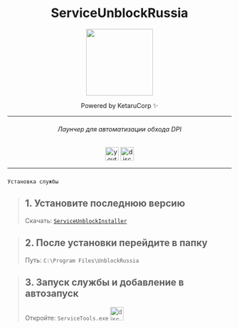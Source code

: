 
<div align="center">

# ServiceUnblockRussia

<img height="150" src="./bin/brage.gif"/>

Powered by KetaruCorp ✨

<hr>

###### Лаунчер для автоматизации обхода DPI
<img src="https://img.shields.io/static/v1?message=Youtube&logo=youtube&label=&color=FF0000&logoColor=white&labelColor=&style=for-the-badge" height="30" alt="youtube logo"/> 
<img src="https://img.shields.io/static/v1?message=Discord&logo=discord&label=&color=5865f2&logoColor=white&labelColor=&style=for-the-badge" height="30" alt="discord logo"/><br>
</h2>
<hr>

<div id="logo">



###
<div align="left">

```
Установка службы
```
> ## 1. Установите последнюю версию 
> Скачать: [``` ServiceUnblockInstaller ```](https://github.com/lisikme/ServiceUnblockRussia/releases/tag/Stable)

> ## 2. После установки перейдите в папку
> Путь: ``` C:\Program Files\UnblockRussia ```

> ## 3. Запуск службы и добавление в автозапуск
> Откройте: ``` ServiceTools.exe ```
<img src="https://img.shields.io/static/v1?message=Discord&logo=discord&label=&color=5865f2&logoColor=white&labelColor=&style=for-the-badge" height="30" alt="discord logo"/><br>